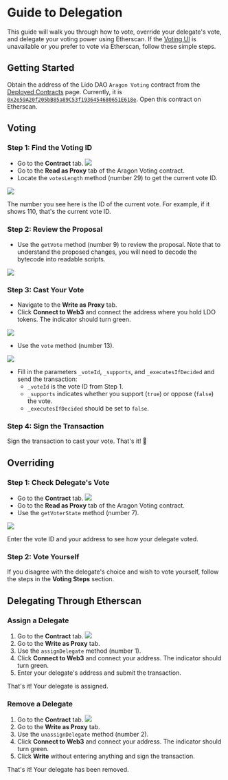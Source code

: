 
# Guide to Delegation

This guide will walk you through how to vote, override your delegate's vote, and delegate your voting power using Etherscan. If the [Voting UI](https://vote.lido.fi/) is unavailable or you prefer to vote via Etherscan, follow these simple steps.

## Getting Started

Obtain the address of the Lido DAO `Aragon Voting` contract from the [Deployed Contracts](/deployed-contracts/#dao-contracts) page. Currently, it is [`0x2e59A20f205bB85a89C53f1936454680651E618e`](https://etherscan.io/address/0x2e59A20f205bB85a89C53f1936454680651E618e). Open this contract on Etherscan.

## Voting

### Step 1: Find the Voting ID
- Go to the **Contract** tab.
![](/img/etherscan-voting/Contract_6.png)
- Go to the **Read as Proxy** tab of the Aragon Voting contract.
- Locate the `votesLength` method (number 29) to get the current vote ID.

![](/img/etherscan-voting/vote_ID_1.png)

The number you see here is the ID of the current vote. For example, if it shows 110, that's the current vote ID.

### Step 2: Review the Proposal

- Use the `getVote` method (number 9) to review the proposal. Note that to understand the proposed changes, you will need to decode the bytecode into readable scripts.

![](/img/etherscan-voting/getVote_2.png)

### Step 3: Cast Your Vote

- Navigate to the **Write as Proxy** tab.
- Click **Connect to Web3** and connect the address where you hold LDO tokens. The indicator should turn green.

![](/img/etherscan-voting/web3_connect_3.png)

- Use the `vote` method (number 13).

![](/img/etherscan-voting/vote_4.png)

- Fill in the parameters `_voteId`, `_supports`, and `_executesIfDecided` and send the transaction:
    - `_voteId` is the vote ID from Step 1.
    - `_supports` indicates whether you support (`true`) or oppose (`false`) the vote.
    - `_executesIfDecided` should be set to `false`.

### Step 4: Sign the Transaction

Sign the transaction to cast your vote. That's it! 🎉

## Overriding

### Step 1: Check Delegate's Vote
-  Go to the **Contract** tab.
![](/img/etherscan-voting/Contract_6.png)
- Go to the **Read as Proxy** tab of the Aragon Voting contract.
- Use the `getVoterState` method (number 7).

![](/img/etherscan-voting/getVoterState_5.png)

Enter the vote ID and your address to see how your delegate voted. 

### Step 2: Vote Yourself

If you disagree with the delegate's choice and wish to vote yourself, follow the steps in the **Voting Steps** section.

## Delegating Through Etherscan

### Assign a Delegate
1. Go to the **Contract** tab.
![](/img/etherscan-voting/Contract_6.png)
2. Go to the **Write as Proxy** tab.
3. Use the `assignDelegate` method (number 1).
4. Click **Connect to Web3** and connect your address. The indicator should turn green.
5. Enter your delegate's address and submit the transaction.

That's it! Your delegate is assigned.

### Remove a Delegate
1. Go to the **Contract** tab.
![](/img/etherscan-voting/Contract_6.png)
2. Go to the **Write as Proxy** tab.
3. Use the `unassignDelegate` method (number 2).
4. Click **Connect to Web3** and connect your address. The indicator should turn green.
5. Click **Write** without entering anything and sign the transaction.

That's it! Your delegate has been removed.
